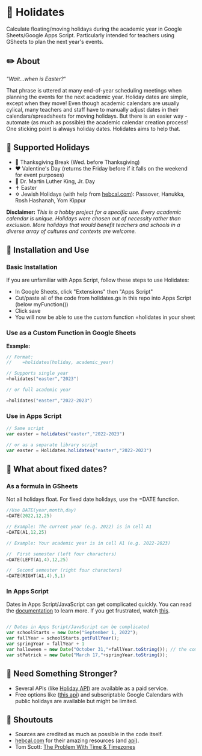 # :date: Holidates
Calculate floating/moving holidays during the academic year in Google Sheets/Google Apps Script. Particularly intended for teachers using GSheets to plan the next year's events. 

## :pencil2: About
*"Wait...when is Easter?*" 

That phrase is uttered at many end-of-year scheduling meetings when planning the events for the next academic year. Holiday dates are simple, except when they move! Even though academic calendars are usually cylical, many teachers and staff have to manually adjust dates in their calendars/spreadsheets for moving holidays. But there is an easier way - automate (as much as possible) the academic calendar creation process! One sticking point is always holiday dates. Holidates aims to help that.      

## :calendar: Supported Holidays
- :turkey: Thanksgiving Break (Wed. before Thanksgiving)
- :heart: Valentine's Day (returns the Friday before if it falls on the weekend for event purposes)
- :busts_in_silhouette: Dr. Martin Luther King, Jr. Day
- :latin_cross: Easter
- :star_of_david: Jewish Holidays (with help from [hebcal.com](https://www.hebcal.com/home/developer-apis)): Passover, Hanukka, Rosh Hashanah, Yom Kippur

**Disclaimer:** *This is a hobby project for a specific use. Every academic calendar is unique. Holidays were chosen out of necessity rather than exclusion. More holidays that would benefit teachers and schools in a diverse array of cultures and contexts are welcome.*

## :tada: Installation and Use

### Basic Installation
If you are unfamiliar with Apps Script, follow these steps to use Holidates:
- In Google Sheets, click "Extensions" then "Apps Script"
- Cut/paste all of the code from holidates.gs in this repo into Apps Script (below myFunction())
- Click save
- You will now be able to use the custom function =holidates in your sheet 


### Use as a Custom Function in Google Sheets


**Example:**
```swift
// Format:
//    =holidates(holiday, academic_year)

// Supports single year
=holidates("easter","2023")

// or full academic year 

=holidates("easter","2022-2023") 
```

### Use in Apps Script
```javascript
// Same script
var easter = holidates("easter","2022-2023")

// or as a separate library script
var easter = Holidates.holidates("easter","2022-2023")
```
## :pushpin: What about fixed dates? 
### As a formula in GSheets
Not all holidays float. For fixed date holidays, use the =DATE function. 
```swift
//Use DATE(year,month,day)
=DATE(2022,12,25)

// Example: The current year (e.g. 2022) is in cell A1
=DATE(A1,12,25)

// Example: Your academic year is in cell A1 (e.g. 2022-2023)

//  First semester (left four characters)
=DATE(LEFT(A1,4),12,25)

//  Second semester (right four characters)
=DATE(RIGHT(A1,4),5,1)
```

### In Apps Script
Dates in Apps Script/JavaScript can get complicated quickly. You can read the [documentation](https://developers.google.com/google-ads/scripts/docs/features/dates) to learn more. If you get frustrated, watch [this](https://www.youtube.com/watch?v=-5wpm-gesOY).
```javascript

// Dates in Apps Script/JavaScript can be complicated
var schoolStarts = new Date("September 1, 2022");
var fallYear = schoolStarts.getFullYear(); 
var springYear = fallYear + 1
var halloween = new Date("October 31,"+fallYear.toString()); // the comma is important!
var stPatrick = new Date("March 17,"+springYear.toString());
```

## :muscle: Need Something Stronger?
- Several APIs (like [Holiday API](https://holidayapi.com/)) are available as a paid service. 
- Free options like ([this api](https://date.nager.at/Api)) and subscriptable Google Calendars with public holidays are available but might be limited.

## :mega: Shoutouts
- Sources are credited as much as possible in the code itself.
- [hebcal.com](https://hebcal.com) for their amazing resources (and [api](https://www.hebcal.com/home/developer-apis)).
- Tom Scott: [The Problem With Time & Timezones](https://www.youtube.com/watch?v=-5wpm-gesOY)
